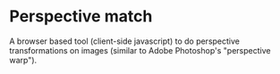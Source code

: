 # Perspective match

A browser based tool (client-side javascript) to do perspective transformations on images (similar to Adobe Photoshop's "perspective warp").
